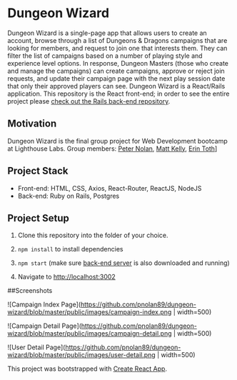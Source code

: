 # Dungeon Wizard
Dungeon Wizard is a single-page app that allows users to create an account, browse through a list of Dungeons & Dragons campaigns that are looking for members, and request to join one that interests them. They can filter the list of campaigns based on a number of playing style and experience level options. In response, Dungeon Masters (those who create and manage the campaigns) can create campaigns, approve or reject join requests, and update their campaign page with the next play session date that only their approved players can see. 
Dungeon Wizard is a React/Rails application. This repository is the React front-end; in order to see the entire project please [check out the Rails back-end repository](https://github.com/pnolan89/dungeon-wizard-api). 


## Motivation
Dungeon Wizard is the final group project for Web Development bootcamp at Lighthouse Labs. Group members: [Peter Nolan](https://github.com/pnolan89), [Matt Kelly](https://github.com/mattrkelly27), [Erin Toth](https://github.com/erinltoth)]

## Project Stack
* Front-end: HTML, CSS, Axios, React-Router, ReactJS, NodeJS
* Back-end: Ruby on Rails, Postgres

## Project Setup
1. Clone this repository into the folder of your choice.

2. `npm install` to install dependencies

3. `npm start` (make sure [back-end server](https://github.com/pnolan89/dungeon-wizard-api) is also downloaded and running)

4. Navigate to [http://localhost:3002](http://localhost:3002)

##Screenshots

![Campaign Index Page](https://github.com/pnolan89/dungeon-wizard/blob/master/public/images/campaign-index.png | width=500)

![Campaign Detail Page](https://github.com/pnolan89/dungeon-wizard/blob/master/public/images/campaign-detail.png | width=500)

![User Detail Page](https://github.com/pnolan89/dungeon-wizard/blob/master/public/images/user-detail.png | width=500)

This project was bootstrapped with [Create React App](https://github.com/facebook/create-react-app).